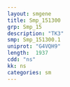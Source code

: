 ```yaml
---
layout: smgene
title: Smp_151300
grp: Smp_15
description: "TK3"
smp: Smp_151300.1
uniprot: "G4VQH9"
length:  1937
cdd: "ns"
kk: ns
categories: sm
---
```

